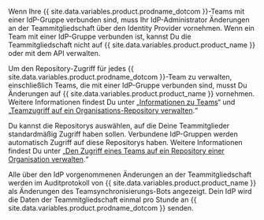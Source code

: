 Wenn Ihre {{ site.data.variables.product.prodname_dotcom }}-Teams mit einer IdP-Gruppe verbunden sind, muss Ihr IdP-Administrator Änderungen an der Teammitgliedschaft über den Identity Provider vornehmen. Wenn ein Team mit einer IdP-Gruppe verbunden ist, kannst Du die Teammitgliedschaft nicht auf {{ site.data.variables.product.product_name }} oder mit dem API verwalten.

Um den Repository-Zugriff für jedes {{ site.data.variables.product.prodname_dotcom }}-Team zu verwalten, einschließlich Teams, die mit einer IdP-Gruppe verbunden sind, musst Du Änderungen auf {{ site.data.variables.product.product_name }} vornehmen. Weitere Informationen findest Du unter „[Informationen zu Teams](/articles/about-teams)“ und „[Teamzugriff auf ein Organisations-Repository verwalten](/articles/managing-team-access-to-an-organization-repository).“

Du kannst die Repositorys auswählen, auf die Deine Teammitglieder standardmäßig Zugriff haben sollen. Verbundene IdP-Gruppen werden automatisch Zugriff auf diese Repositorys haben. Weitere Informationen findest Du unter „[Den Zugriff eines Teams auf ein Repository einer Organisation verwalten](/articles/managing-team-access-to-an-organization-repository).“

Alle über den IdP vorgenommenen Änderungen an der Teammitgliedschaft werden im Auditprotokoll von {{ site.data.variables.product.product_name }} als Änderungen des Teamsynchronisierungs-Bots angezeigt. Dein IdP wird die Daten der Teammitgliedschaft einmal pro Stunde an {{ site.data.variables.product.prodname_dotcom }} senden.